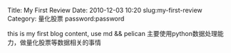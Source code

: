 Title: My First Review
Date: 2010-12-03 10:20
slug:my-first-review
Category: 量化股票
password:password
 
this is my first blog content, use md && pelican
主要使用python数据处理能力，做量化股票等数据相关的事情
